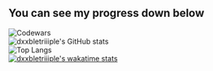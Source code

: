 ## You can see my progress down below 
![Codewars](https://www.codewars.com/users/dxxbletriiiple/badges/large/?viewBox="0,0,495,40") <br>
![dxxbletriiiple's GitHub stats](https://github-readme-stats.vercel.app/api?username=dxxbletriiiple&show_icons=true&theme=radical&card_width=400)<br>
![Top Langs](https://github-readme-stats.vercel.app/api/top-langs/?username=dxxbletriiiple&&hide=php&layout=compact&card_width=400&theme=radical)<br>
[![dxxbletriiiple's wakatime stats](https://github-readme-stats.vercel.app/api/wakatime?username=dxxbletriiiple&theme=radical)](https://github.com/anuraghazra/github-readme-stats)
<!-- /![Top Langs](https://github-readme-stats.vercel.app/api/top-langs/?username=dxxbletriiiple&layout=compact&hide=Objective-C,Roff,Makefile&langs_count=6)<br> -->

<!--
**dxxbletriiiple/dxxbletriiiple** is a ✨ _special_ ✨ repository because its `README.md` (this file) appears on your GitHub profile.

Here are some ideas to get you started:

- 🔭 I’m currently working on ...
- 🌱 I’m currently learning ...
- 👯 I’m looking to collaborate on ...
- 🤔 I’m looking for help with ...
- 💬 Ask me about ...
- 📫 How to reach me: ...
- 😄 Pronouns: ...
- ⚡ Fun fact: ...
-->
